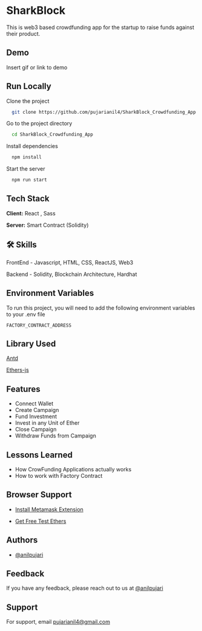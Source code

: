 
# SharkBlock

This is web3 based crowdfunding app for the startup to raise funds against their product.

## Demo

Insert gif or link to demo


## Run Locally

Clone the project

```bash
  git clone https://github.com/pujarianil4/SharkBlock_Crowdfunding_App.git
```

Go to the project directory

```bash
  cd SharkBlock_Crowdfunding_App
```

Install dependencies

```bash
  npm install
```

Start the server

```bash
  npm run start
```


## Tech Stack

**Client:** React , Sass

**Server:** Smart Contract (Solidity)


## 🛠 Skills
 FrontEnd - Javascript, HTML, CSS, ReactJS, Web3

 Backend - Solidity, Blockchain Architecture, Hardhat


## Environment Variables

To run this project, you will need to add the following environment variables to your .env file

`FACTORY_CONTRACT_ADDRESS`



## Library Used

[Antd](https://ant.design/)

[Ethers-js](https://docs.ethers.io/v5/)



## Features

- Connect Wallet 
- Create Campaign 
- Fund Investment
- Invest in any Unit of Ether
- Close Campaign
- Withdraw Funds from Campaign


## Lessons Learned

- How CrowFunding Applications actually works
- How to work with Factory Contract


## Browser Support

- [Install Metamask Extension](https://metamask.io/)

- [Get Free Test Ethers](https://faucets.chain.link/rinkeby)


## Authors

- [@anilpujari](https://www.linkedin.com/in/anil-pujari-644282112/)


## Feedback

If you have any feedback, please reach out to us at [@anilpujari](https://www.linkedin.com/in/anil-pujari-644282112/)


## Support

For support, email pujarianil4@gmail.com 

